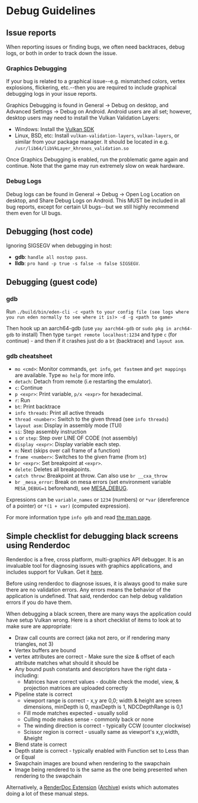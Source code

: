 # Debug Guidelines

## Issue reports

When reporting issues or finding bugs, we often need backtraces, debug logs, or both in order to track down the issue.

### Graphics Debugging

If your bug is related to a graphical issue--e.g. mismatched colors, vertex explosions, flickering, etc.--then you are required to include graphical debugging logs in your issue reports.

Graphics Debugging is found in General -> Debug on desktop, and Advanced Settings -> Debug on Android. Android users are all set; however, desktop users may need to install the Vulkan Validation Layers:
- Windows: Install the [Vulkan SDK](https://vulkan.lunarg.com/sdk/home)
- Linux, BSD, etc: Install `vulkan-validation-layers`, `vulkan-layers`, or similar from your package manager. It should be located in e.g. `/usr/lib64/libVkLayer_khronos_validation.so`

Once Graphics Debugging is enabled, run the problematic game again and continue. Note that the game may run extremely slow on weak hardware.

### Debug Logs

Debug logs can be found in General -> Debug -> Open Log Location on desktop, and Share Debug Logs on Android. This MUST be included in all bug reports, except for certain UI bugs--but we still highly recommend them even for UI bugs.

## Debugging (host code)

Ignoring SIGSEGV when debugging in host:

- **gdb**: `handle all nostop pass`.
- **lldb**: `pro hand -p true -s false -n false SIGSEGV`.

## Debugging (guest code)

### gdb

Run `./build/bin/eden-cli -c <path to your config file (see logs where you run eden normally to see where it is)> -d -g <path to game>`

Then hook up an aarch64-gdb (use `yay aarch64-gdb` or `sudo pkg in arch64-gdb` to install)
Then type `target remote localhost:1234` and type `c` (for continue) - and then if it crashes just do a `bt` (backtrace) and `layout asm`.

### gdb cheatsheet

- `mo <cmd>`: Monitor commands, `get info`, `get fastmem` and `get mappings` are available. Type `mo help` for more info.
- `detach`: Detach from remote (i.e restarting the emulator).
- `c`: Continue
- `p <expr>`: Print variable, `p/x <expr>` for hexadecimal.
- `r`: Run
- `bt`: Print backtrace
- `info threads`: Print all active threads
- `thread <number>`: Switch to the given thread (see `info threads`)
- `layout asm`: Display in assembly mode (TUI)
- `si`: Step assembly instruction
- `s` or `step`: Step over LINE OF CODE (not assembly)
- `display <expr>`: Display variable each step.
- `n`: Next (skips over call frame of a function)
- `frame <number>`: Switches to the given frame (from `bt`)
- `br <expr>`: Set breakpoint at `<expr>`.
- `delete`: Deletes all breakpoints.
- `catch throw`: Breakpoint at throw. Can also use `br __cxa_throw`
- `br _mesa_error`: Break on mesa errors (set environment variable `MESA_DEBUG=1` beforehand), see [MESA_DEBUG](https://mesa-docs.readthedocs.io/en/latest/debugging.html).

Expressions can be `variable_names` or `1234` (numbers) or `*var` (dereference of a pointer) or `*(1 + var)` (computed expression).

For more information type `info gdb` and read [the man page](https://man7.org/linux/man-pages/man1/gdb.1.html).

## Simple checklist for debugging black screens using Renderdoc

Renderdoc is a free, cross platform, multi-graphics API debugger. It is an invaluable tool for diagnosing issues with graphics applications, and includes support for Vulkan. Get it [here](https://renderdoc.org).

Before using renderdoc to diagnose issues, it is always good to make sure there are no validation errors. Any errors means the behavior of the application is undefined. That said, renderdoc can help debug validation errors if you do have them.

When debugging a black screen, there are many ways the application could have setup Vulkan wrong.
Here is a short checklist of items to look at to make sure are appropriate:
* Draw call counts are correct (aka not zero, or if rendering many triangles, not 3)
* Vertex buffers are bound
* vertex attributes are correct - Make sure the size & offset of each attribute matches what should it should be
* Any bound push constants and descriptors have the right data - including:
  * Matrices have correct values - double check the model, view, & projection matrices are uploaded correctly
* Pipeline state is correct
  * viewport range is correct - x,y are 0,0; width & height are screen dimensions, minDepth is 0, maxDepth is 1, NDCDepthRange is 0,1
  * Fill mode matches expected - usually solid
  * Culling mode makes sense - commonly back or none
  * The winding direction is correct - typically CCW (counter clockwise)
  * Scissor region is correct - usually same as viewport's x,y,width, &height
* Blend state is correct
* Depth state is correct - typically enabled with Function set to Less than or Equal
* Swapchain images are bound when rendering to the swapchain
* Image being rendered to is the same as the one being presented when rendering to the swapchain

Alternatively, a [RenderDoc Extension](https://github.com/baldurk/renderdoc-contrib/tree/main/baldurk/whereismydraw) ([Archive](https://web.archive.org/web/20250000000000*/https://github.com/baldurk/renderdoc-contrib/tree/main/baldurk/whereismydraw)) exists which automates doing a lot of these manual steps.
